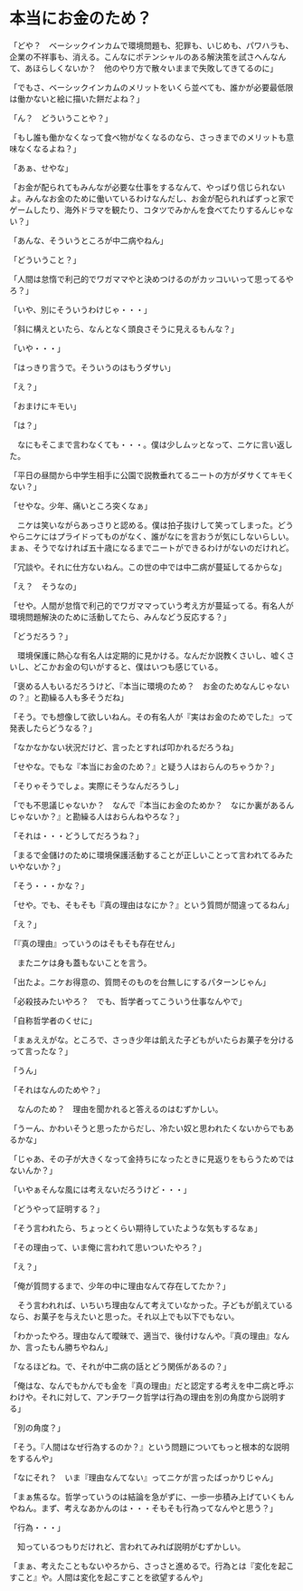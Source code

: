 # 本当にお金のため？

「どや？　ベーシックインカムで環境問題も、犯罪も、いじめも、パワハラも、企業の不祥事も、消える。こんなにポテンシャルのある解決策を試さへんなんて、あほらしくないか？　他のやり方で散々いままで失敗してきてるのに」

「でもさ、ベーシックインカムのメリットをいくら並べても、誰かが必要最低限は働かないと絵に描いた餅だよね？」

「ん？　どういうことや？」

「もし誰も働かなくなって食べ物がなくなるのなら、さっきまでのメリットも意味なくなるよね？」

「あぁ、せやな」

「お金が配られてもみんなが必要な仕事をするなんて、やっぱり信じられないよ。みんなお金のために働いているわけなんだし、お金が配られればずっと家でゲームしたり、海外ドラマを観たり、コタツでみかんを食べてたりするんじゃない？」

「あんな、そういうところが中二病やねん」

「どういうこと？」

「人間は怠惰で利己的でワガママやと決めつけるのがカッコいいって思ってるやろ？」

「いや、別にそういうわけじゃ・・・」

「斜に構えといたら、なんとなく頭良さそうに見えるもんな？」

「いや・・・」

「はっきり言うで。そういうのはもうダサい」

「え？」

「おまけにキモい」

「は？」

　なにもそこまで言わなくても・・・。僕は少しムッとなって、ニケに言い返した。

「平日の昼間から中学生相手に公園で説教垂れてるニートの方がダサくてキモくない？」

「せやな。少年、痛いところ突くなぁ」

　ニケは笑いながらあっさりと認める。僕は拍子抜けして笑ってしまった。どうやらニケにはプライドってものがなく、誰がなにを言おうが気にしないらしい。まぁ、そうでなければ五十歳になるまでニートができるわけがないのだけれど。

「冗談や。それに仕方ないねん。この世の中では中二病が蔓延してるからな」

「え？　そうなの」

「せや。人間が怠惰で利己的でワガママっていう考え方が蔓延ってる。有名人が環境問題解決のために活動してたら、みんなどう反応する？」

「どうだろう？」

　環境保護に熱心な有名人は定期的に見かける。なんだか説教くさいし、嘘くさいし、どこかお金の匂いがすると、僕はいつも感じている。

「褒める人もいるだろうけど、『本当に環境のため？　お金のためなんじゃないの？』と勘繰る人も多そうだね」

「そう。でも想像して欲しいねん。その有名人が『実はお金のためでした』って発表したらどうなる？」

「なかなかない状況だけど、言ったとすれば叩かれるだろうね」

「せやな。でもな『本当にお金のため？』と疑う人はおらんのちゃうか？」

「そりゃそうでしょ。実際にそうなんだろうし」

「でも不思議じゃないか？　なんで『本当にお金のためか？　なにか裏があるんじゃないか？』と勘繰る人はおらんねやろな？」

「それは・・・どうしてだろうね？」

「まるで金儲けのために環境保護活動することが正しいことって言われてるみたいやないか？」

「そう・・・かな？」

「せや。でも、そもそも『真の理由はなにか？』という質問が間違ってるねん」

「え？」

「『真の理由』っていうのはそもそも存在せん」

　またニケは身も蓋もないことを言う。

「出たよ。ニケお得意の、質問そのものを台無しにするパターンじゃん」

「必殺技みたいやろ？　でも、哲学者ってこういう仕事なんやで」

「自称哲学者のくせに」

「まぁええがな。ところで、さっき少年は飢えた子どもがいたらお菓子を分けるって言ったな？」

「うん」

「それはなんのためや？」

　なんのため？　理由を聞かれると答えるのはむずかしい。

「うーん、かわいそうと思ったからだし、冷たい奴と思われたくないからでもあるかな」

「じゃあ、その子が大きくなって金持ちになったときに見返りをもらうためではないんか？」

「いやぁそんな風には考えないだろうけど・・・」

「どうやって証明する？」

「そう言われたら、ちょっとくらい期待していたような気もするなぁ」

「その理由って、いま俺に言われて思いついたやろ？」

「え？」

「俺が質問するまで、少年の中に理由なんて存在してたか？」

　そう言われれば、いちいち理由なんて考えていなかった。子どもが飢えているなら、お菓子を与えたいと思った。それ以上でも以下でもない。

「わかったやろ。理由なんて曖昧で、適当で、後付けなんや。『真の理由』なんか、言ったもん勝ちやねん」

「なるほどね。で、それが中二病の話とどう関係があるの？」

「俺はな、なんでもかんでも金を『真の理由』だと認定する考えを中二病と呼ぶわけや。それに対して、アンチワーク哲学は行為の理由を別の角度から説明する」

「別の角度？」

「そう。『人間はなぜ行為するのか？』という問題についてもっと根本的な説明をするんや」

「なにそれ？　いま『理由なんてない』ってニケが言ったばっかりじゃん」

「まぁ焦るな。哲学っていうのは結論を急がずに、一歩一歩積み上げていくもんやねん。まず、考えなあかんのは・・・そもそも行為ってなんやと思う？」

「行為・・・」

　知っているつもりだけれど、言われてみれば説明がむずかしい。

「まぁ、考えたこともないやろから、さっさと進めるで。行為とは『変化を起こすこと』や。人間は変化を起こすことを欲望するんや」